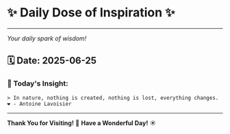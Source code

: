 # ✨ Daily Dose of Inspiration ✨

--- 

_Your daily spark of wisdom!_

## 🗓️ Date: **2025-06-25**

### 💬 Today's Insight:
```
> In nature, nothing is created, nothing is lost, everything changes. ❤️ - Antoine Lavoisier
```

--- 

**Thank You for Visiting!** 🙏
**Have a Wonderful Day!** ☀️
